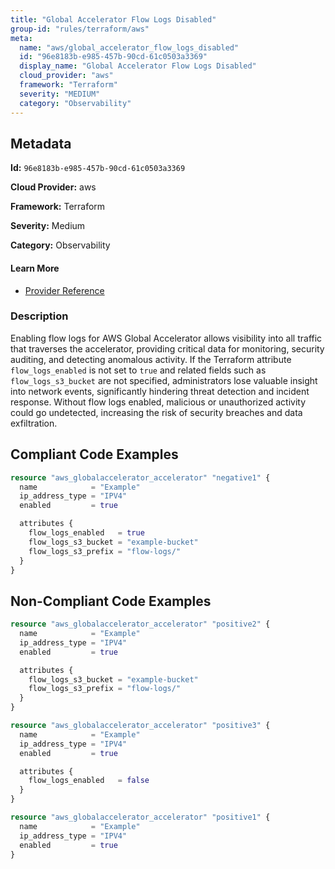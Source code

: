 ```yaml
---
title: "Global Accelerator Flow Logs Disabled"
group-id: "rules/terraform/aws"
meta:
  name: "aws/global_accelerator_flow_logs_disabled"
  id: "96e8183b-e985-457b-90cd-61c0503a3369"
  display_name: "Global Accelerator Flow Logs Disabled"
  cloud_provider: "aws"
  framework: "Terraform"
  severity: "MEDIUM"
  category: "Observability"
---
```

## Metadata

**Id:** `96e8183b-e985-457b-90cd-61c0503a3369`

**Cloud Provider:** aws

**Framework:** Terraform

**Severity:** Medium

**Category:** Observability

#### Learn More

 - [Provider Reference](https://registry.terraform.io/providers/hashicorp/aws/latest/docs/resources/globalaccelerator_accelerator#flow_logs_enabled)

### Description

 Enabling flow logs for AWS Global Accelerator allows visibility into all traffic that traverses the accelerator, providing critical data for monitoring, security auditing, and detecting anomalous activity. If the Terraform attribute `flow_logs_enabled` is not set to `true` and related fields such as `flow_logs_s3_bucket` are not specified, administrators lose valuable insight into network events, significantly hindering threat detection and incident response. Without flow logs enabled, malicious or unauthorized activity could go undetected, increasing the risk of security breaches and data exfiltration.


## Compliant Code Examples
```terraform
resource "aws_globalaccelerator_accelerator" "negative1" {
  name            = "Example"
  ip_address_type = "IPV4"
  enabled         = true

  attributes {
    flow_logs_enabled   = true
    flow_logs_s3_bucket = "example-bucket"
    flow_logs_s3_prefix = "flow-logs/"
  }
}

```
## Non-Compliant Code Examples
```terraform
resource "aws_globalaccelerator_accelerator" "positive2" {
  name            = "Example"
  ip_address_type = "IPV4"
  enabled         = true

  attributes {
    flow_logs_s3_bucket = "example-bucket"
    flow_logs_s3_prefix = "flow-logs/"
  }
}

```

```terraform
resource "aws_globalaccelerator_accelerator" "positive3" {
  name            = "Example"
  ip_address_type = "IPV4"
  enabled         = true

  attributes {
    flow_logs_enabled   = false
  }
}

```

```terraform
resource "aws_globalaccelerator_accelerator" "positive1" {
  name            = "Example"
  ip_address_type = "IPV4"
  enabled         = true
}

```